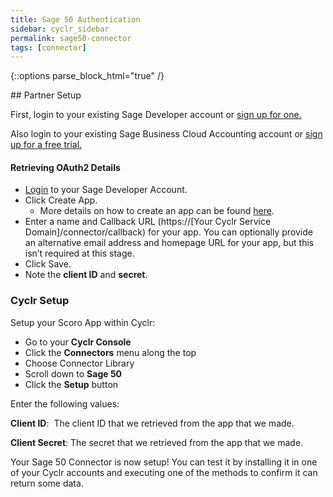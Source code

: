 ```yaml
---
title: Sage 50 Authentication
sidebar: cyclr_sidebar
permalink: sage50-connector
tags: [connector]
---
```

{::options parse_block_html="true" /}
<section class="card py-5 my-5">
## Partner Setup

First, login to your existing Sage Developer account or [sign up for one.](https://developerselfservice.sageone.com/)

Also login to your existing Sage Business Cloud Accounting account or [sign up for a free trial.](https://www.sageone.com/?clear&filter=apiv3.1)

#### Retrieving OAuth2 Details

*   [Login](https://developerselfservice.sageone.com/) to your Sage Developer Account.
*   Click Create App.
    *   More details on how to create an app can be found [here](https://developer.sage.com/api/accounting/guides/client_app_registration/).
*   Enter a name and Callback URL (https://[Your Cyclr Service Domain]/connector/callback) for your app. You can optionally provide an alternative email address and homepage URL for your app, but this isn’t required at this stage.
*   Click Save.
*   Note the **client ID** and **secret**.

### Cyclr Setup

Setup your Scoro App within Cyclr:

*   Go to your **Cyclr Console**
*   Click the **Connectors** menu along the top
*   Choose Connector Library
*   Scroll down to **Sage 50**
*   Click the **Setup** button

Enter the following values:

**Client ID**:  The client ID that we retrieved from the app that we made.

**Client Secret**:  The secret that we retrieved from the app that we made.


Your Sage 50 Connector is now setup! You can test it by installing it in one of your Cyclr accounts and executing one of the methods to confirm it can return some data.

</section>
